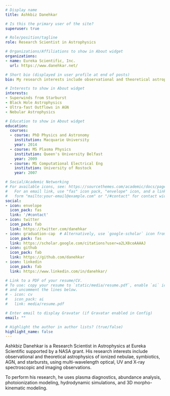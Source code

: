 ```yaml
---
# Display name
title: Ashkbiz Danehkar

# Is this the primary user of the site?
superuser: true

# Role/position/tagline
role: Research Scientist in Astrophysics

# Organizations/Affiliations to show in About widget
organizations:
- name: Eureka Scientific, Inc.
  url: https://www.danehkar.net/

# Short bio (displayed in user profile at end of posts)
bio: My research interests include observational and theoretical astrophysics.

# Interests to show in About widget
interests:
- Superwinds from Starburst
- Black Hole Astrophysics
- Ultra-fast Outflows in AGN
- Nebular Astrophysics

# Education to show in About widget
education:
  courses:
  - course: PhD Physics and Astronomy
    institution: Macquarie University
    year: 2014
  - course: MS Plasma Physics
    institution: Queen's University Belfast
    year: 2009
  - course: MS Computational Electrical Eng
    institution: University of Rostock
    year: 2007

# Social/Academic Networking
# For available icons, see: https://sourcethemes.com/academic/docs/page-builder/#icons
#   For an email link, use "fas" icon pack, "envelope" icon, and a link in the
#   form "mailto:your-email@example.com" or "/#contact" for contact widget.
social:
- icon: envelope
  icon_pack: fas
  link: '/#contact'
- icon: twitter
  icon_pack: fab
  link: https://twitter.com/danehkar
- icon: graduation-cap  # Alternatively, use `google-scholar` icon from `ai` icon pack
  icon_pack: fas
  link: https://scholar.google.com/citations?user=a2LX8coAAAAJ
- icon: github
  icon_pack: fab
  link: https://github.com/danehkar
- icon: linkedin
  icon_pack: fab
  link: https://www.linkedin.com/in/danehkar/

# Link to a PDF of your resume/CV.
# To use: copy your resume to `static/media/resume.pdf`, enable `ai` icons in `params.toml`, 
# and uncomment the lines below.
# - icon: cv
#   icon_pack: ai
#   link: media/resume.pdf

# Enter email to display Gravatar (if Gravatar enabled in Config)
email: ""

# Highlight the author in author lists? (true/false)
highlight_name: false
---
```


Ashkbiz Danehkar is a Research Scientist in Astrophysics at Eureka Scientific supported by a NASA grant. His research interests include observational and theoretical astrophysics of ionized nebulae, symbiotics, AGN, and starbursts, using multi-wavelength optical, UV and X-ray spectroscopic and imaging observations.

To perform his research, he uses plasma diagnostics, abundance analysis, photoionization modeling, hydrodynamic simulations, and 3D morpho-kinematic modeling.

<!--- {{< icon name="download" pack="fas" >}} Download my {{< staticref "media/resume.pdf" "newtab" >}}resumé{{< /staticref >}}. -->
